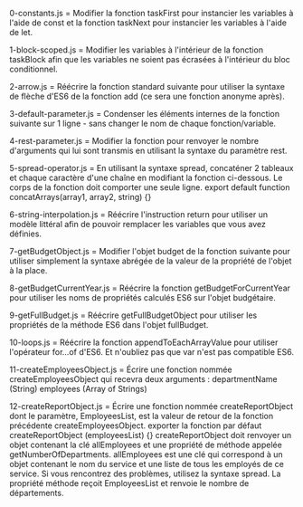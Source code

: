 0-constants.js = Modifier la fonction taskFirst pour instancier les variables à l'aide de const et la fonction taskNext pour instancier les variables à l'aide de let.

1-block-scoped.js = Modifier les variables à l'intérieur de la fonction taskBlock afin que les variables ne soient pas écrasées à l'intérieur du bloc conditionnel.

2-arrow.js = Réécrire la fonction standard suivante pour utiliser la syntaxe de flèche d'ES6 de la fonction add (ce sera une fonction anonyme après).

3-default-parameter.js = Condenser les éléments internes de la fonction suivante sur 1 ligne - sans changer le nom de chaque fonction/variable.

4-rest-parameter.js = Modifier la fonction pour renvoyer le nombre d'arguments qui lui sont transmis en utilisant la syntaxe du paramètre rest.

5-spread-operator.js = En utilisant la syntaxe spread, concaténer 2 tableaux et chaque caractère d'une chaîne en modifiant la fonction ci-dessous. Le corps de la fonction doit comporter une seule ligne. export default function concatArrays(array1, array2, string) {}

6-string-interpolation.js = Réécrire l'instruction return pour utiliser un modèle littéral afin de pouvoir remplacer les variables que vous avez définies.

7-getBudgetObject.js = Modifier l'objet budget de la fonction suivante pour utiliser simplement la syntaxe abrégée de la valeur de la propriété de l'objet à la place.

8-getBudgetCurrentYear.js = Réécrire la fonction getBudgetForCurrentYear pour utiliser les noms de propriétés calculés ES6 sur l'objet budgétaire.

9-getFullBudget.js = Réécrire getFullBudgetObject pour utiliser les propriétés de la méthode ES6 dans l'objet fullBudget.

10-loops.js = Réécrire la fonction appendToEachArrayValue pour utiliser l'opérateur for...of d'ES6. Et n'oubliez pas que var n'est pas compatible ES6.

11-createEmployeesObject.js = Écrire une fonction nommée createEmployeesObject qui recevra deux arguments : departmentName (String) employees (Array of Strings)

12-createReportObject.js = Écrire une fonction nommée createReportObject dont le paramètre, EmployeesList, est la valeur de retour de la fonction précédente createEmployeesObject. exporter la fonction par défaut createReportObject (employeesList) {} createReportObject doit renvoyer un objet contenant la clé allEmployees et une propriété de méthode appelée getNumberOfDepartments. allEmployees est une clé qui correspond à un objet contenant le nom du service et une liste de tous les employés de ce service. Si vous rencontrez des problèmes, utilisez la syntaxe spread. La propriété méthode reçoit EmployeesList et renvoie le nombre de départements.
